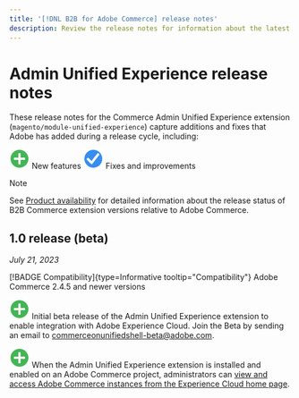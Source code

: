 ```yaml
---
title: '[!DNL B2B for Adobe Commerce] release notes'
description: Review the release notes for information about the latest release of the [!DNL Admin Unified Experience] extension for Commerce.
---
```

# Admin Unified Experience release notes

These release notes for the Commerce Admin Unified Experience extension (`magento/module-unified-experience`) capture additions and fixes that Adobe has added during a release cycle, including:

![New](../assets/new.svg) New features
![Fixed issue](../assets/fix.svg) Fixes and improvements


>[!NOTE]
>
>See [Product availability](https://experienceleague.adobe.com/docs/commerce-operations/release/product-availability.html) for detailed information about the release status of B2B Commerce extension versions relative to Adobe Commerce.

## 1.0 release (beta)

*July 21, 2023*

[!BADGE Compatibility]{type=Informative tooltip="Compatibility"} Adobe Commerce 2.4.5 and newer versions

![New](../assets/new.svg) Initial beta release of the Admin Unified Experience extension to enable integration with Adobe Experience Cloud. Join the Beta by sending an email to [commerceonunifiedshell-beta@adobe.com](mailto:commerceonunifiedshell-beta@adobe.com).

![New](../assets/new.svg) When the Admin Unified Experience extension is installed and enabled on an Adobe Commerce project, administrators can [view and access Adobe Commerce instances from the Experience Cloud home page](admin-unified-experience-overview.md).



